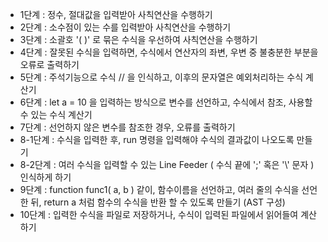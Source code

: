 * 1단계 : 정수, 절대값을 입력받아 사칙연산을 수행하기
* 2단계 : 소수점이 있는 수를 입력받아 사칙연산을 수행하기
* 3단계 : 소괄호 '( )' 로 묶은 수식을 우선하여 사칙연산을 수행하기
* 4단계 : 잘못된 수식을 입력하면, 수식에서 연산자의 좌변, 우변 중 불충분한 부분을 오류로 출력하기
* 5단계 : 주석기능으로 수식 // 을 인식하고, 이후의 문자열은 예외처리하는 수식 계산기
* 6단계 : let a = 10 을 입력하는 방식으로 변수를 선언하고, 수식에서 참조, 사용할 수 있는 수식 계산기 
* 7단계 : 선언하지 않은 변수를 참조한 경우, 오류를 출력하기
* 8-1단계 : 수식을 입력한 후, run 명령을 입력해야 수식의 결과값이 나오도록 만들기
* 8-2단계 : 여러 수식을 입력할 수 있는 Line Feeder ( 수식 끝에 ';' 혹은 '\\\' 문자 ) 인식하게 하기
* 9단계 : function func1( a, b ) 같이, 함수이름을 선언하고, 여러 줄의 수식을 선언한 뒤, return a 처럼 함수의 수식을 반환 할 수 있도록 만들기 (AST 구성)
* 10단계 : 입력한 수식을 파일로 저장하거나, 수식이 입력된 파일에서 읽어들여 계산하기
